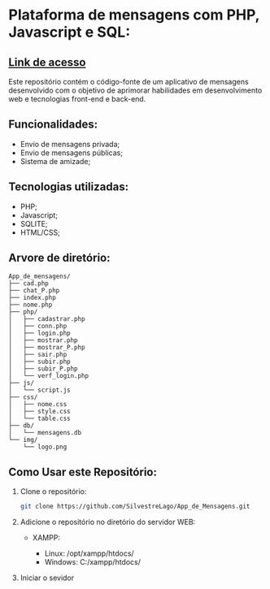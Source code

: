 # Plataforma de mensagens com PHP, Javascript e SQL:

## <a href="https://app-msg.rf.gd/nome.php" taget="_blank">Link de acesso</a>

Este repositório contém o código-fonte de um aplicativo de mensagens desenvolvido com o objetivo de aprimorar habilidades em desenvolvimento web e tecnologias front-end e back-end.

## Funcionalidades:
- Envio de mensagens privada;
- Envio de mensagens públicas;
- Sistema de amizade;

## Tecnologias utilizadas:

- PHP;
- Javascript;
- SQLITE;
- HTML/CSS;

## Arvore de diretório:
```
App_de_mensagens/
├── cad.php
├── chat_P.php
├── index.php
├── nome.php
├── php/
│   ├── cadastrar.php
│   ├── conn.php
│   ├── login.php
│   ├── mostrar.php
│   ├── mostrar_P.php
│   ├── sair.php
│   ├── subir.php
│   ├── subir_P.php
│   └── verf_login.php
├── js/
│   └── script.js
├── css/
│   ├── nome.css
│   ├── style.css
│   └── table.css
├── db/
│   └── mensagens.db
└── img/
    └── logo.png
```

## Como Usar este Repositório:

1. Clone o repositório:
   ```bash
   git clone https://github.com/SilvestreLago/App_de_Mensagens.git

2. Adicione o repositório no diretório do servidor WEB:

    - XAMPP: 
        
        - Linux: /opt/xampp/htdocs/
        - Windows: C:/xampp/htdocs/

3. Iniciar o sevidor
